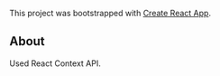 This project was bootstrapped with [Create React App](https://github.com/facebook/create-react-app).

## About

Used React Context API.
